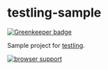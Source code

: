 testling-sample
====

[![Greenkeeper badge](https://badges.greenkeeper.io/teppeis/testling-sample.svg)](https://greenkeeper.io/)

Sample project for [testling](https://ci.testling.com/).

[![browser support](https://ci.testling.com/teppeis/testling-sample.png)](https://ci.testling.com/teppeis/testling-sample)
